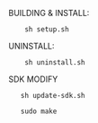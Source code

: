 BUILDING & INSTALL:	    
	    
	    sh setup.sh
	   
UNINSTALL:
		
	    sh uninstall.sh

SDK MODIFY

	   sh update-sdk.sh
	   
	   sudo make
	   
